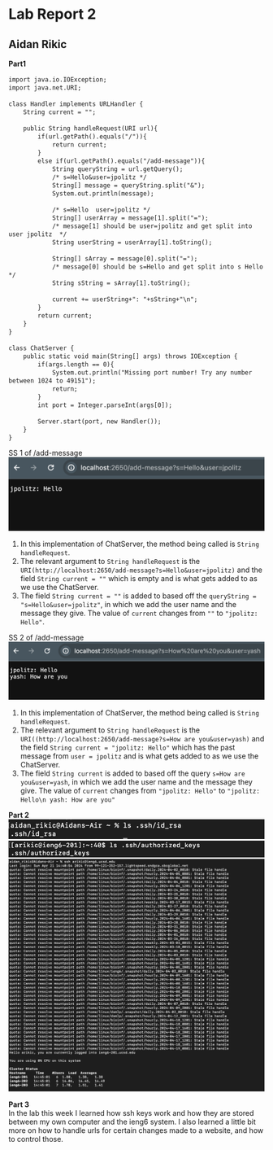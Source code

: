 # Lab Report 2 
## Aidan Rikic

**Part1**   

``` 
import java.io.IOException;
import java.net.URI;

class Handler implements URLHandler {
    String current = "";

    public String handleRequest(URI url){
        if(url.getPath().equals("/")){
            return current;
        }
        else if(url.getPath().equals("/add-message")){
            String queryString = url.getQuery();
            /* s=Hello&user=jpolitz */
            String[] message = queryString.split("&");
            System.out.println(message);

            /* s=Hello  user=jpolitz */
            String[] userArray = message[1].split("=");
            /* message[1] should be user=jpolitz and get split into user jpolitz  */
            String userString = userArray[1].toString();

            String[] sArray = message[0].split("=");
            /* message[0] should be s=Hello and get split into s Hello */
            String sString = sArray[1].toString();

            current += userString+": "+sString+"\n";
        }
        return current;
    }
}

class ChatServer {
    public static void main(String[] args) throws IOException {
        if(args.length == 0){
            System.out.println("Missing port number! Try any number between 1024 to 49151");
            return;
        }
        int port = Integer.parseInt(args[0]);

        Server.start(port, new Handler());
    }
}
```

SS 1 of /add-message  
![Image](LabReport2_SS5.png) 
1. In this implementation of ChatServer, the method being called is `String handleRequest`.  
2. The relevant argument to `String handleRequest` is the `URI(http://localhost:2650/add-message?s=Hello&user=jpolitz)` and the field `String current = ""` which is empty and is what gets added to as we use the ChatServer.
3. The field `String current = ""` is added to based off the `queryString = "s=Hello&user=jpolitz"`, in which we add the user name and the message they give. The value of `current` changes from `""` to `"jpolitz: Hello"`.  

SS 2 of /add-message  
![Image](LabReport2_SS4.png)  
1. In this implementation of ChatServer, the method being called is `String handleRequest`.  
2. The relevant argument to `String handleRequest` is the `URI((http://localhost:2650/add-message?s=How are you&user=yash)` and the field `String current = "jpolitz: Hello"` which has the past message from `user = jpolitz` and is what gets added to as we use the ChatServer.
3. The field `String current` is added to based off the query `s=How are you&user=yash`, in which we add the user name and the message they give. The value of `current` changes from `"jpolitz: Hello"` to `"jpolitz: Hello\n yash: How are you"`
  

**Part 2**  
![Image](LabReport2SS1.png)  
![Image](LabReport2_SS2.png)  
![Image](LabReport2_SS3.png)  

**Part 3**  
In the lab this week I learned how ssh keys work and how they are stored between my own computer and the ieng6 system. I also learned a little bit more on how to handle urls for certain changes made to a website, and how to control those. 
